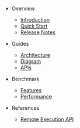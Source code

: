 * Overview
  * [Introduction](en-us/introduction.md)
  * [Quick Start](en-us/quick-start.md)
  * [Release Notes](en-us/release-notes.md)

* Guides
  * [Architecture](en-us/architecture.md)
  * [Diagram](en-us/diagram.md)
  * [APIs](en-us/apis.md)

* Benchmark
  * [Features](en-us/features.md)
  * [Performance](en-us/performance.md)

* References
  * [Remote Execution API](en-us/remote-execution-api.md)
